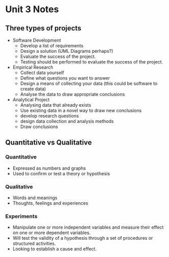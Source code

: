 # Unit 3 Notes

## Three types of projects

- Software Development
  - Develop a list of requirements
  - Design a solution (UML Diagrams perhaps?)
  - Evaluate the success of the project.
  - Testing should be performed to evaluate the success of the project.
- Empirical Research
  - Collect data yourself
  - Define what questions you want to answer
  - Design a means of collecting your data (this could be software to create data)
  - Analyse the data to draw appropriate conclusions
- Analytical Project
  - Analysing data that already exists
  - Use existing data in a novel way to draw new conclusions
  - develop research questions
  - design data collection and analysis methods
  - Draw conclusions

## Quantitative vs Qualitative

### Quantitative

- Expressed as numbers and graphs
- Used to confirm or test a theory or hypothesis

### Qualitative

- Words and meanings
- Thoughts, feelings and experiences

### Experiments

- Manipulate one or more independent variables and measure their effect on one or more dependent variables.
- Will test the validity of a hypothesis through a set of procedures or structured activities.
- Looking to establish a cause and effect.